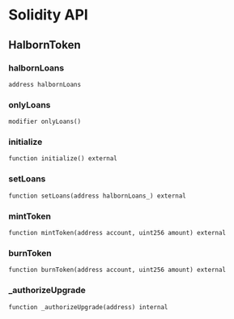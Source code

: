 # Solidity API

## HalbornToken

### halbornLoans

```solidity
address halbornLoans
```

### onlyLoans

```solidity
modifier onlyLoans()
```

### initialize

```solidity
function initialize() external
```

### setLoans

```solidity
function setLoans(address halbornLoans_) external
```

### mintToken

```solidity
function mintToken(address account, uint256 amount) external
```

### burnToken

```solidity
function burnToken(address account, uint256 amount) external
```

### _authorizeUpgrade

```solidity
function _authorizeUpgrade(address) internal
```

